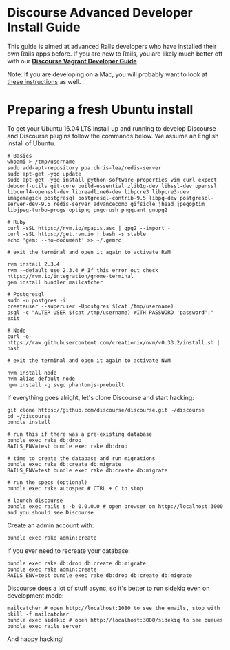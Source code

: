 # Discourse Advanced Developer Install Guide

This guide is aimed at advanced Rails developers who have installed their own Rails apps before. If you are new to Rails, you are likely much better off with our **[Discourse Vagrant Developer Guide](VAGRANT.md)**.

Note: If you are developing on a Mac, you will probably want to look at [these instructions](DEVELOPMENT-OSX-NATIVE.md) as well.

# Preparing a fresh Ubuntu install

To get your Ubuntu 16.04 LTS install up and running to develop Discourse and Discourse plugins follow the commands below. We assume an English install of Ubuntu.

    # Basics
    whoami > /tmp/username
    sudo add-apt-repository ppa:chris-lea/redis-server
    sudo apt-get -yqq update
    sudo apt-get -yqq install python-software-properties vim curl expect debconf-utils git-core build-essential zlib1g-dev libssl-dev openssl libcurl4-openssl-dev libreadline6-dev libpcre3 libpcre3-dev imagemagick postgresql postgresql-contrib-9.5 libpq-dev postgresql-server-dev-9.5 redis-server advancecomp gifsicle jhead jpegoptim libjpeg-turbo-progs optipng pngcrush pngquant gnupg2

    # Ruby
    curl -sSL https://rvm.io/mpapis.asc | gpg2 --import -
    curl -sSL https://get.rvm.io | bash -s stable
    echo 'gem: --no-document' >> ~/.gemrc

    # exit the terminal and open it again to activate RVM

    rvm install 2.3.4
    rvm --default use 2.3.4 # If this error out check https://rvm.io/integration/gnome-terminal
    gem install bundler mailcatcher

    # Postgresql
    sudo -u postgres -i
    createuser --superuser -Upostgres $(cat /tmp/username)
    psql -c "ALTER USER $(cat /tmp/username) WITH PASSWORD 'password';"
    exit

    # Node
    curl -o- https://raw.githubusercontent.com/creationix/nvm/v0.33.2/install.sh | bash

    # exit the terminal and open it again to activate NVM

    nvm install node
    nvm alias default node
    npm install -g svgo phantomjs-prebuilt


If everything goes alright, let's clone Discourse and start hacking:

    git clone https://github.com/discourse/discourse.git ~/discourse
    cd ~/discourse
    bundle install

    # run this if there was a pre-existing database
    bundle exec rake db:drop
    RAILS_ENV=test bundle exec rake db:drop

    # time to create the database and run migrations
    bundle exec rake db:create db:migrate
    RAILS_ENV=test bundle exec rake db:create db:migrate
    
    # run the specs (optional)
    bundle exec rake autospec # CTRL + C to stop
    
    # launch discourse
    bundle exec rails s -b 0.0.0.0 # open browser on http://localhost:3000 and you should see Discourse

Create an admin account with:

    bundle exec rake admin:create

If you ever need to recreate your database:

    bundle exec rake db:drop db:create db:migrate
    bundle exec rake admin:create
    RAILS_ENV=test bundle exec rake db:drop db:create db:migrate

Discourse does a lot of stuff async, so it's better to run sidekiq even on development mode:

    mailcatcher # open http://localhost:1080 to see the emails, stop with pkill -f mailcatcher
    bundle exec sidekiq # open http://localhost:3000/sidekiq to see queues
    bundle exec rails server

And happy hacking!
